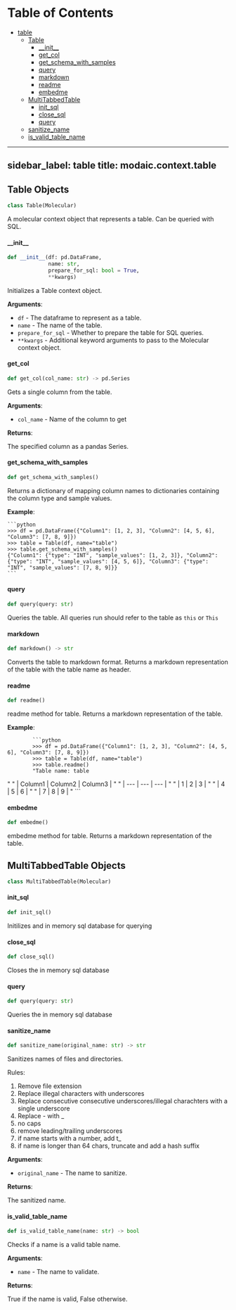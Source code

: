 # Table of Contents

* [table](#modaic.context.table)
  * [Table](#modaic.context.table.Table)
    * [\_\_init\_\_](#modaic.context.table.Table.__init__)
    * [get\_col](#modaic.context.table.Table.get_col)
    * [get\_schema\_with\_samples](#modaic.context.table.Table.get_schema_with_samples)
    * [query](#modaic.context.table.Table.query)
    * [markdown](#modaic.context.table.Table.markdown)
    * [readme](#modaic.context.table.Table.readme)
    * [embedme](#modaic.context.table.Table.embedme)
  * [MultiTabbedTable](#modaic.context.table.MultiTabbedTable)
    * [init\_sql](#modaic.context.table.MultiTabbedTable.init_sql)
    * [close\_sql](#modaic.context.table.MultiTabbedTable.close_sql)
    * [query](#modaic.context.table.MultiTabbedTable.query)
  * [sanitize\_name](#modaic.context.table.sanitize_name)
  * [is\_valid\_table\_name](#modaic.context.table.is_valid_table_name)

---
sidebar_label: table
title: modaic.context.table
---

## Table Objects

```python
class Table(Molecular)
```

A molecular context object that represents a table. Can be queried with SQL.

#### \_\_init\_\_

```python
def __init__(df: pd.DataFrame,
             name: str,
             prepare_for_sql: bool = True,
             **kwargs)
```

Initializes a Table context object.

**Arguments**:

- `df` - The dataframe to represent as a table.
- `name` - The name of the table.
- `prepare_for_sql` - Whether to prepare the table for SQL queries.
- `**kwargs` - Additional keyword arguments to pass to the Molecular context object.

#### get\_col

```python
def get_col(col_name: str) -> pd.Series
```

Gets a single column from the table.

**Arguments**:

- `col_name` - Name of the column to get
  

**Returns**:

  The specified column as a pandas Series.

#### get\_schema\_with\_samples

```python
def get_schema_with_samples()
```

Returns a dictionary of mapping column names to dictionaries containing the column type and sample values.

**Example**:

    ```python
    >>> df = pd.DataFrame({"Column1": [1, 2, 3], "Column2": [4, 5, 6], "Column3": [7, 8, 9]})
    >>> table = Table(df, name="table")
    >>> table.get_schema_with_samples()
    {"Column1": {"type": "INT", "sample_values": [1, 2, 3]}, "Column2": {"type": "INT", "sample_values": [4, 5, 6]}, "Column3": {"type": "INT", "sample_values": [7, 8, 9]}}
    ```

#### query

```python
def query(query: str)
```

Queries the table. All queries run should refer to the table as `this` or `This`

#### markdown

```python
def markdown() -> str
```

Converts the table to markdown format.
Returns a markdown representation of the table with the table name as header.

#### readme

```python
def readme()
```

readme method for table. Returns a markdown representation of the table.

**Example**:

            ```python
            >>> df = pd.DataFrame({"Column1": [1, 2, 3], "Column2": [4, 5, 6], "Column3": [7, 8, 9]})
            >>> table = Table(df, name="table")
            >>> table.readme()
            "Table name: table
"
            " | Column1 | Column2 | Column3 | 
"
            " | --- | --- | --- | 
"
            " | 1 | 2 | 3 | 
"
            " | 4 | 5 | 6 | 
"
            " | 7 | 8 | 9 | 
"
            ```

#### embedme

```python
def embedme()
```

embedme method for table. Returns a markdown representation of the table.

## MultiTabbedTable Objects

```python
class MultiTabbedTable(Molecular)
```

#### init\_sql

```python
def init_sql()
```

Initilizes and in memory sql database for querying

#### close\_sql

```python
def close_sql()
```

Closes the in memory sql database

#### query

```python
def query(query: str)
```

Queries the in memory sql database

#### sanitize\_name

```python
def sanitize_name(original_name: str) -> str
```

Sanitizes names of files and directories.

Rules:
1. Remove file extension
2. Replace illegal characters with underscores
3. Replace consecutive consecutive underscores/illegal charachters with a single underscore
4. Replace - with _
5. no caps
4. remove leading/trailing underscores
5. if name starts with a number, add t_
6. if name is longer than 64 chars, truncate and add a hash suffix

**Arguments**:

- `original_name` - The name to sanitize.
  

**Returns**:

  The sanitized name.

#### is\_valid\_table\_name

```python
def is_valid_table_name(name: str) -> bool
```

Checks if a name is a valid table name.

**Arguments**:

- `name` - The name to validate.
  

**Returns**:

  True if the name is valid, False otherwise.

